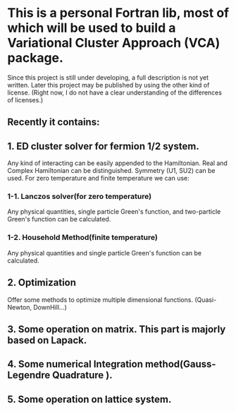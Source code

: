 # This is a personal Fortran lib, most of which will be used to build a Variational Cluster Approach (VCA) package. 

Since this project is still under developing, a full description is not yet written. Later this project may be published by using the other kind of license. (Right now, I do not have a clear understanding of the differences of licenses.)

## Recently it contains:
## 1. ED cluster solver for fermion 1/2 system. 
Any kind of interacting can be easily appended to the Hamiltonian. Real and Complex Hamiltonian can be distinguished. Symmetry (U1, SU2) can be used. For zero temperature and finite temperature we can use:


###  1-1. Lanczos solver(for zero temperature)
Any physical quantities, single particle Green's function, and two-particle Green's function can be calculated.

###  1-2. Household Method(finite temperature)
Any physical quantities and single particle Green's function can be calculated. 

## 2. Optimization 
  Offer some methods to optimize multiple dimensional functions. (Quasi-Newton, DownHill...)

## 3. Some operation on matrix. This part is majorly based on Lapack.

## 4. Some numerical Integration method(Gauss-Legendre Quadrature ).

## 5. Some operation on lattice system. 


